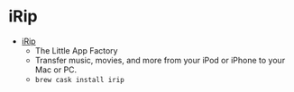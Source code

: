 # iRip
- [iRip](http://thelittleappfactory.com/irip/)
  -  The Little App Factory
  - Transfer music, movies, and more from your iPod or iPhone to your Mac or PC.
  - `brew cask install irip`
